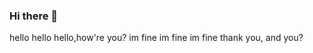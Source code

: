 ### Hi there 👋
hello hello hello,how're you?
im fine im fine im fine thank you, and you?
<script src="https://tryhackme.com/badge/2602532"></script>
<!--
**golderperson/golderperson** is a ✨ _special_ ✨ repository because its `README.md` (this file) appears on your GitHub profile.

Here are some ideas to get you started:


## Trophy
![trophy](https://github-profile-trophy.vercel.app/?username=Keichan15&theme=gruvbox)
- 🔭 I’m currently working on ...
- 🌱 I’m currently learning ...
- 👯 I’m looking to collaborate on ...
- 🤔 I’m looking for help with ...
- 💬 Ask me about ...
- 📫 How to reach me: ...
- 😄 Pronouns: ...
- ⚡ Fun fact: ...
-->
